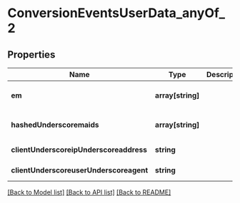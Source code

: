 # ConversionEventsUserData_anyOf_2

## Properties
Name | Type | Description | Notes
------------ | ------------- | ------------- | -------------
**em** | **array[string]** |  | [optional] [default to null]
**hashedUnderscoremaids** | **array[string]** |  | [optional] [default to null]
**clientUnderscoreipUnderscoreaddress** | **string** |  | [default to null]
**clientUnderscoreuserUnderscoreagent** | **string** |  | [default to null]

[[Back to Model list]](../README.md#documentation-for-models) [[Back to API list]](../README.md#documentation-for-api-endpoints) [[Back to README]](../README.md)


